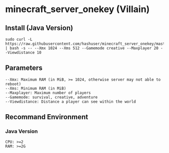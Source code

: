 # minecraft_server_onekey (Villain)
## Install (Java Version)
```
sudo curl -L https://raw.githubusercontent.com/hashuser/minecraft_server_onekey/master/install.sh | bash -s -- --Xmx 1024 --Xms 512 --Gamemode creative --Maxplayer 20 --Viewdistance 10
```
## Parameters
```
--Xmx: Maximum RAM (in MiB, >= 1024, otherwise server may not able to reboot)
--Xms: Minimum RAM (in MiB)
--Maxplayer: Maximum number of players
--Gamemode: survival, creative, adventure
--Viewdistance: Distance a player can see within the world
```
## Recommand Environment
### Java Version
```
CPU: >=2
RAM: >=2G
```
